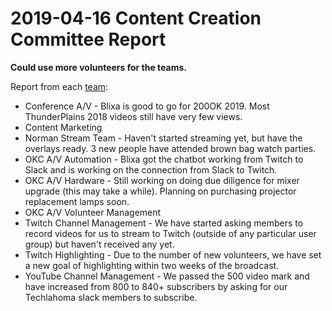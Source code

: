 # 2019-04-16 Content Creation Committee Report
**Could use more volunteers for the teams.**

Report from each [team](https://github.com/techlahoma/broadcasting/blob/master/teams.md):

* Conference A/V - Blixa is good to go for 200OK 2019. Most ThunderPlains 2018 videos still have very few views.
* Content Marketing
* Norman Stream Team - Haven't started streaming yet, but have the overlays ready. 3 new people have attended brown bag watch parties.
* OKC A/V Automation - Blixa got the chatbot working from Twitch to Slack and is working on the connection from Slack to Twitch.
* OKC A/V Hardware - Still working on doing due diligence for mixer upgrade (this may take a while). Planning on purchasing projector replacement lamps soon.
* OKC A/V Volunteer Management
* Twitch Channel Management - We have started asking members to record videos for us to stream to Twitch (outside of any particular user group) but haven't received any yet.
* Twitch Highlighting - Due to the number of new volunteers, we have set a new goal of highlighting within two weeks of the broadcast.
* YouTube Channel Management - We passed the 500 video mark and have increased from 800 to 840+ subscribers by asking for our Techlahoma slack members to subscribe.
